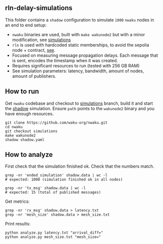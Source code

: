 ## rln-delay-simulations

This folder contains a `shadow` configuration to simulate `1000` `nwaku` nodes in an end to end setup:
* `nwaku` binaries are used, built with `make wakunode2` but with a minor modification, see [simulations](https://github.com/waku-org/nwaku/compare/master...simulations)
* `rln` is used with hardcoded static memberships, to avoid the sepolia node + contract, [see](https://raw.githubusercontent.com/waku-org/nwaku/master/waku/waku_rln_relay/constants.nim).
* Focused on measuring message propagation delays. Each message that is sent, encodes the timestamp when it was created.
* Requires significant resources to run (tested with 256 GB RAM)
* See simulation parameters: latency, bandwidth, amount of nodes, amount of publishers.

## How to run

Get `nwaku` codebase and checkout to [simulations](https://github.com/waku-org/nwaku/tree/simulations) branch, build it and start the [shadow](https://github.com/shadow/shadow) simulation. Ensure `path` points to the `wakunode2` binary and you have enough resources.

```
git clone https://github.com/waku-org/nwaku.git
cd nwaku
git checkout simulations
make wakunode2
shadow shadow.yaml
```

## How to analyze

First check that the simulation finished ok. Check that the numbers match.
```
grep -nr 'ended_simulation' shadow.data | wc -l
# expected: 1000 (simulation finished ok in all nodes)

grep -nr 'tx_msg' shadow.data | wc -l
# expected: 15 (total of published messages)
```

Get metrics:
```
grep -nr 'rx_msg' shadow.data > latency.txt
grep -nr 'mesh_size' shadow.data > mesh_size.txt
```

Print results:
```
python analyze.py latency.txt "arrival_diff="
python analyze.py mesh_size.txt "mesh_size="
```